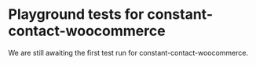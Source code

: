 # Playground tests for constant-contact-woocommerce
We are still awaiting the first test run for constant-contact-woocommerce.
